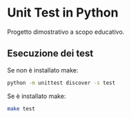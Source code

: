 # Unit Test in Python

Progetto dimostrativo a scopo educativo.

## Esecuzione dei test

Se non è installato make:

```bash
python -m unittest discover -s test
```

Se è installato make:

```bash
make test
```
